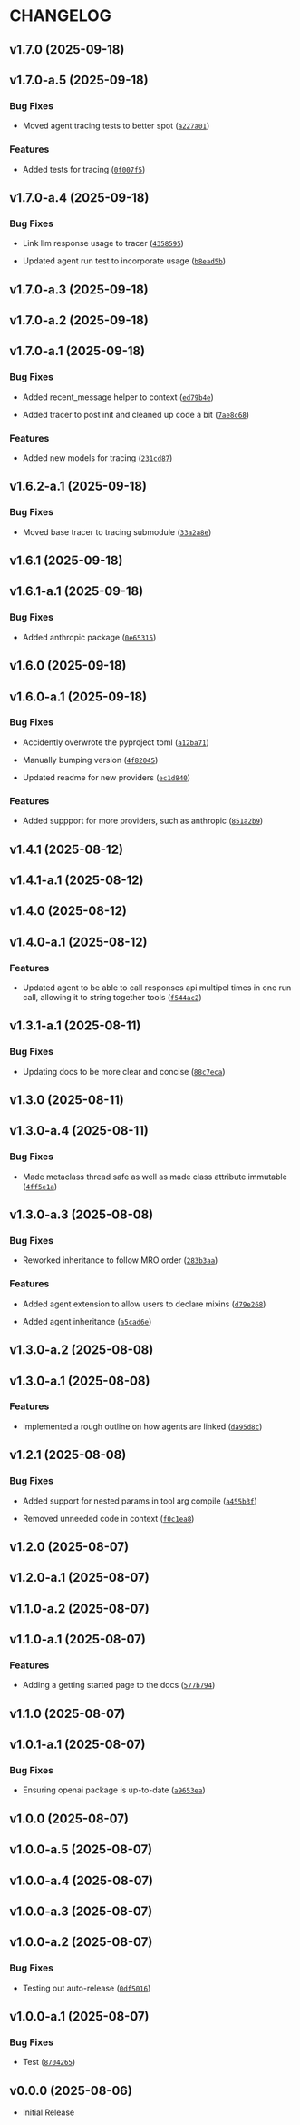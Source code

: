 # CHANGELOG

<!-- version list -->

## v1.7.0 (2025-09-18)


## v1.7.0-a.5 (2025-09-18)

### Bug Fixes

- Moved agent tracing tests to better spot
  ([`a227a01`](https://github.com/rmikulec/pyAgentic/commit/a227a015a046e62d2da5c44cc09c058654e22451))

### Features

- Added tests for tracing
  ([`0f007f5`](https://github.com/rmikulec/pyAgentic/commit/0f007f5c5357997787fb628191c3e819e317942a))


## v1.7.0-a.4 (2025-09-18)

### Bug Fixes

- Link llm response usage to tracer
  ([`4358595`](https://github.com/rmikulec/pyAgentic/commit/435859551cfe9dafd27b1feb1a4c5c79538e208b))

- Updated agent run test to incorporate usage
  ([`b8ead5b`](https://github.com/rmikulec/pyAgentic/commit/b8ead5ba135cb849b9e84ef469269922ef4b1f75))


## v1.7.0-a.3 (2025-09-18)


## v1.7.0-a.2 (2025-09-18)


## v1.7.0-a.1 (2025-09-18)

### Bug Fixes

- Added recent_message helper to context
  ([`ed79b4e`](https://github.com/rmikulec/pyAgentic/commit/ed79b4e8db0fe8f273568ff03706f6fae2572a86))

- Added tracer to post init and cleaned up code a bit
  ([`7ae8c68`](https://github.com/rmikulec/pyAgentic/commit/7ae8c68550711468d41d79c938f89cbc75386b52))

### Features

- Added new models for tracing
  ([`231cd87`](https://github.com/rmikulec/pyAgentic/commit/231cd8733d0c3147dab0efc0ffaa3bbc62afe740))


## v1.6.2-a.1 (2025-09-18)

### Bug Fixes

- Moved base tracer to tracing submodule
  ([`33a2a8e`](https://github.com/rmikulec/pyAgentic/commit/33a2a8e79fdbd02aa902e205026d20a3c22e844b))


## v1.6.1 (2025-09-18)


## v1.6.1-a.1 (2025-09-18)

### Bug Fixes

- Added anthropic package
  ([`0e65315`](https://github.com/rmikulec/pyAgentic/commit/0e653154ea58a5fed482db5b053abe3ee19b732d))


## v1.6.0 (2025-09-18)


## v1.6.0-a.1 (2025-09-18)

### Bug Fixes

- Accidently overwrote the pyproject toml
  ([`a12ba71`](https://github.com/rmikulec/pyAgentic/commit/a12ba710c8a61ac7db335a7236402a3998c0749e))

- Manually bumping version
  ([`4f82045`](https://github.com/rmikulec/pyAgentic/commit/4f82045311768ad1aa13834496c3795ce3753bed))

- Updated readme for new providers
  ([`ec1d840`](https://github.com/rmikulec/pyAgentic/commit/ec1d84053236f90df3b66f877ec7420d3692b165))

### Features

- Added suppport for more providers, such as anthropic
  ([`851a2b9`](https://github.com/rmikulec/pyAgentic/commit/851a2b9923b963a45e2b05670233d03bbf341e35))


## v1.4.1 (2025-08-12)


## v1.4.1-a.1 (2025-08-12)


## v1.4.0 (2025-08-12)


## v1.4.0-a.1 (2025-08-12)

### Features

- Updated agent to be able to call responses api multipel times in one run call, allowing it to
  string together tools
  ([`f544ac2`](https://github.com/rmikulec/pyAgentic/commit/f544ac28a41ff3119bcd3796acf7e6b5299945b1))


## v1.3.1-a.1 (2025-08-11)

### Bug Fixes

- Updating docs to be more clear and concise
  ([`88c7eca`](https://github.com/rmikulec/pyAgentic/commit/88c7eca85bc79c074c0bed539981c66b2255bea9))

## v1.3.0 (2025-08-11)


## v1.3.0-a.4 (2025-08-11)

### Bug Fixes

- Made metaclass thread safe as well as made class attribute immutable
  ([`4ff5e1a`](https://github.com/rmikulec/pyAgentic/commit/4ff5e1aa709fbeadc313ec83b403593b91e7dd6d))


## v1.3.0-a.3 (2025-08-08)

### Bug Fixes

- Reworked inheritance to follow MRO order
  ([`283b3aa`](https://github.com/rmikulec/pyAgentic/commit/283b3aaf649be9002da1e7d869117c5e096ef3a3))

### Features

- Added agent extension to allow users to declare mixins
  ([`d79e268`](https://github.com/rmikulec/pyAgentic/commit/d79e2689b973c62851243fd10d38077639d3ca4a))

- Added agent inheritance
  ([`a5cad6e`](https://github.com/rmikulec/pyAgentic/commit/a5cad6e61000d379046d2106041f58b0f53671a5))


## v1.3.0-a.2 (2025-08-08)


## v1.3.0-a.1 (2025-08-08)

### Features

- Implemented a rough outline on how agents are linked
  ([`da95d8c`](https://github.com/rmikulec/pyAgentic/commit/da95d8c6ef1439a5c023665ce0d0c0b5d3592527))


## v1.2.1 (2025-08-08)

### Bug Fixes

- Added support for nested params in tool arg compile
  ([`a455b3f`](https://github.com/rmikulec/pyAgentic/commit/a455b3f57156653d4fff5f3dcd2ed336839ae64d))

- Removed unneeded code in context
  ([`f0c1ea8`](https://github.com/rmikulec/pyAgentic/commit/f0c1ea8ff5d1cda4bdd066dd29cc84efaaad6316))


## v1.2.0 (2025-08-07)


## v1.2.0-a.1 (2025-08-07)


## v1.1.0-a.2 (2025-08-07)


## v1.1.0-a.1 (2025-08-07)

### Features

- Adding a getting started page to the docs
  ([`577b794`](https://github.com/rmikulec/pyAgentic/commit/577b794b6e8eff526de235d2adfc7a0b67b9fb10))
## v1.1.0 (2025-08-07)


## v1.0.1-a.1 (2025-08-07)

### Bug Fixes

- Ensuring openai package is up-to-date
  ([`a9653ea`](https://github.com/rmikulec/pyAgentic/commit/a9653eabd5b4fab573855c61add1336e5c11f268))


## v1.0.0 (2025-08-07)


## v1.0.0-a.5 (2025-08-07)


## v1.0.0-a.4 (2025-08-07)


## v1.0.0-a.3 (2025-08-07)


## v1.0.0-a.2 (2025-08-07)

### Bug Fixes

- Testing out auto-release
  ([`0df5016`](https://github.com/rmikulec/pyAgentic/commit/0df5016c347d768a5c2c60e100eecc6f6d8bad57))


## v1.0.0-a.1 (2025-08-07)

### Bug Fixes

- Test
  ([`8704265`](https://github.com/rmikulec/pyAgentic/commit/8704265f525a5c6df856b4d7966a421c0532a400))


## v0.0.0 (2025-08-06)

- Initial Release

